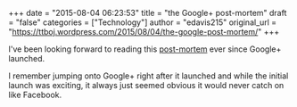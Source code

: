 +++
date = "2015-08-04 06:23:53"
title = "the Google+ post-mortem"
draft = "false"
categories = ["Technology"]
author = "edavis215"
original_url = "https://ttboj.wordpress.com/2015/08/04/the-google-post-mortem/"
+++

I've been looking forward to reading this <a href="http://mashable.com/2015/08/02/google-plus-history/">post-mortem</a> ever since Google+ launched.

I remember jumping onto Google+ right after it launched and while the initial launch was exciting, it always just seemed obvious it would never catch on like Facebook.


